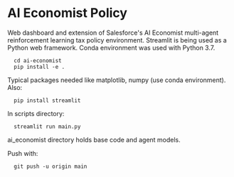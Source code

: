 # AI Economist Policy
Web dashboard and extension of Salesforce's AI Economist multi-agent reinforcement learning tax policy environment. Streamlit is being used as a Python web framework. Conda environment was used with Python 3.7.

      cd ai-economist
      pip install -e .
  
Typical packages needed like matplotlib, numpy (use conda environment). Also:

      pip install streamlit
  
In scripts directory:

      streamlit run main.py

ai_economist directory holds base code and agent models.




Push with:

      git push -u origin main
